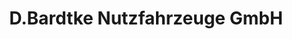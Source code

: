 ---
title: "D.Bardtke Nutzfahrzeuge GmbH"
url: /luedenscheid/d-bardtke-nutzfahrzeuge-gmbh/
shop: Autowerkstatt
---